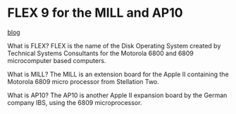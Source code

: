 # FLEX 9 for the MILL and AP10
[blog](http://appleiigs.cocolog-nifty.com/blog/2021/11/post-412c5d.html)

What is FLEX?
FLEX is the name of the Disk Operating System created by Technical Systems Consultants for the Motorola 6800 and 6809 microcomputer based computers.

What is MILL?
The MILL is an extension board for the Apple II containing the Motorola 6809 micro processor from Stellation Two.

What is AP10?
The AP10 is another Apple II expansion board by the German company IBS, using the 6809 microprocessor.

